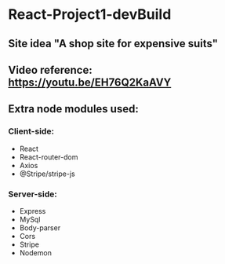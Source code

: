 # React-Project1-devBuild

## Site idea "A shop site for expensive suits"
## Video reference: https://youtu.be/EH76Q2KaAVY

## Extra node modules used:

### Client-side:
* React
* React-router-dom
* Axios
* @Stripe/stripe-js

### Server-side:
* Express
* MySql
* Body-parser
* Cors
* Stripe
* Nodemon

